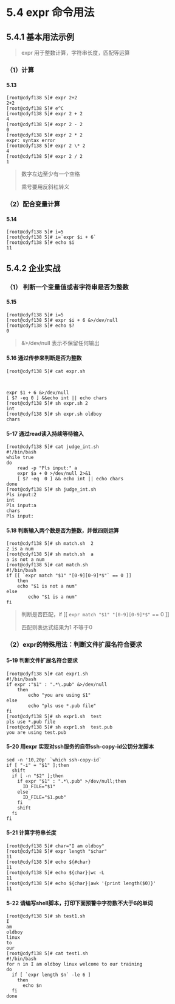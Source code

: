 # 5.4  expr 命令用法



## 5.4.1 基本用法示例

> expr 用于整数计算，字符串长度，匹配等运算



### （1）计算

#### 5.13

```shell
[root@cdyf138 5]# expr 2+2
2+2
[root@cdyf138 5]# e^C
[root@cdyf138 5]# expr 2 + 2
4
[root@cdyf138 5]# expr 2 - 2
0
[root@cdyf138 5]# expr 2 * 2
expr: syntax error
[root@cdyf138 5]# expr 2 \* 2
4
[root@cdyf138 5]# expr 2 / 2
1
```

>数字左边至少有一个空格
>
>乘号要用反斜杠转义



### （2）配合变量计算

#### 5.14

```shell
[root@cdyf138 5]# i=5
[root@cdyf138 5]# i=`expr $i + 6`
[root@cdyf138 5]# echo $i
11
```



## 5.4.2 企业实战

### （1） 判断一个变量值或者字符串是否为整数

#### 5.15 

```shell
[root@cdyf138 5]# i=5
[root@cdyf138 5]# expr $i + 6 &>/dev/null
[root@cdyf138 5]# echo $?
0
```

>&>/dev/null 表示不保留任何输出







#### 5.16 通过传参来判断是否为整数

```shell
[root@cdyf138 5]# cat expr.sh



expr $1 + 6 &>/dev/null
[ $? -eq 0 ] &&echo int || echo chars
[root@cdyf138 5]# sh expr.sh 2
int
[root@cdyf138 5]# sh expr.sh oldboy
chars

```

#### 5-17 通过read读入持续等待输入

```shell
[root@cdyf138 5]# cat judge_int.sh 
#!/bin/bash
while true
do
    read -p "Pls input:" a
    expr $a + 0 >/dev/null 2>&1
    [ $? -eq  0 ] && echo int || echo chars
done
[root@cdyf138 5]# sh judge_int.sh 
Pls input:2
int
Pls input:a
chars
Pls input:
```

#### 5.18 判断输入两个数是否为整数，并做四则运算

```shell
[root@cdyf138 5]# sh match.sh  2
2 is a num
[root@cdyf138 5]# sh match.sh  a
a is not a num
[root@cdyf138 5]# cat match.sh 
#!/bin/bash
if [[ `expr match "$1" "[0-9][0-9]*$"` == 0 ]]
    then
	echo "$1 is not a num"
else
        echo "$1 is a num"
fi
```

>判断是否匹配，if [[ `expr match "$1" "[0-9][0-9]*$"` == 0 ]]
>
>匹配则表达式结果为1 不等于0 



### （2）expr的特殊用法：判断文件扩展名符合要求

#### 5-19  判断文件扩展名符合要求

```shell
[root@cdyf138 5]# cat expr1.sh 
#!/bin/bash
if expr :"$1" : ".*\.pub" &>/dev/null
    then
        echo "you are using $1"
else
        echo "pls use *.pub file"
fi
[root@cdyf138 5]# sh expr1.sh  test
pls use *.pub file
[root@cdyf138 5]# sh expr1.sh  test.pub
you are using test.pub

```

#### 5-20 用expr 实现对ssh服务的自带ssh-copy-id公钥分发脚本

```shell
sed -n '10,20p' `which ssh-copy-id`
if [ "-i" = "$1" ];then
  shift
  if [ -n "$2" ];then
    if expr "$1" : ".*\.pub" >/dev/null;then
      ID_FILE="$1"
    else
      ID_FILE="$1.pub"
    fi
    shift
  fi
fi
```

#### 5-21 计算字符串长度

```shell
[root@cdyf138 5]# char="I am oldboy"
[root@cdyf138 5]# expr length "$char"
11
[root@cdyf138 5]# echo ${#char}
11
[root@cdyf138 5]# echo ${char}|wc -L
11
[root@cdyf138 5]# echo ${char}|awk '{print length($0)}'
11
```

#### 5-22 请编写shell脚本，打印下面预警中字符数不大于6的单词

```shell
[root@cdyf138 5]# sh test1.sh 
I
am
oldboy
linux
to
our
[root@cdyf138 5]# cat test1.sh 
#!/bin/bash
for n in I am oldboy linux welcome to our training
do
  if [ `expr length $n` -le 6 ]
    then
      echo $n
  fi
done

```
